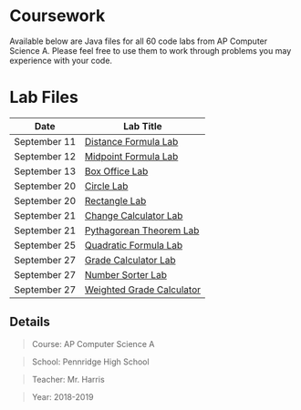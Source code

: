 # Coursework
Available below are Java files for all 60 code labs from AP Computer Science A. Please feel free to use them to work through problems you may experience with your code.

# Lab Files

Date | Lab Title
--- | ---
September 11 | [Distance Formula Lab](https://github.com/mitchwag17/AP-Computer-Science/tree/master/2018_09_11%20-%20Distance%20Formula%20Lab)
September 12 | [Midpoint Formula Lab](https://github.com/mitchwag17/AP-Computer-Science/tree/master/2018_09_12%20-%20Midpoint%20Formula%20Lab)
September 13 | [Box Office Lab](https://github.com/mitchwag17/AP-Computer-Science/tree/master/2018_09_13%20-%20Box%20Office%20Lab)
September 20 | [Circle Lab](https://github.com/mitchwag17/AP-Computer-Science/tree/master/2018_09_20%20-%20Circle%20Lab)
September 20 | [Rectangle Lab](https://github.com/mitchwag17/AP-Computer-Science/tree/master/2018_09_20%20-%20Rectangle%20Lab)
September 21 | [Change Calculator Lab](https://github.com/mitchwag17/AP-Computer-Science/tree/master/2018_09_21%20-%20Change%20Calculator%20Lab)
September 21 | [Pythagorean Theorem Lab](https://github.com/mitchwag17/AP-Computer-Science/tree/master/2018_09_21%20-%20Pythagorean%20Theorem%20Lab)
September 25 | [Quadratic Formula Lab](https://github.com/mitchwag17/AP-Computer-Science/tree/master/2018_09_25%20-%20Quadratic%20Formula%20Lab)
September 27 | [Grade Calculator Lab](https://github.com/mitchwag17/AP-Computer-Science/tree/master/2018_09_27%20-%20Grade%20Calculator%20Lab)
September 27 | [Number Sorter Lab](https://github.com/mitchwag17/AP-Computer-Science/tree/master/2018_09_27%20-%20Number%20Sorter%20Lab)
September 27 | [Weighted Grade Calculator](https://github.com/mitchwag17/AP-Computer-Science/tree/master/2018_09_27%20-%20Weighted%20Grade%20Calculator%20Lab)


## Details

> Course: AP Computer Science A

> School: Pennridge High School

> Teacher: Mr. Harris

> Year: 2018-2019
